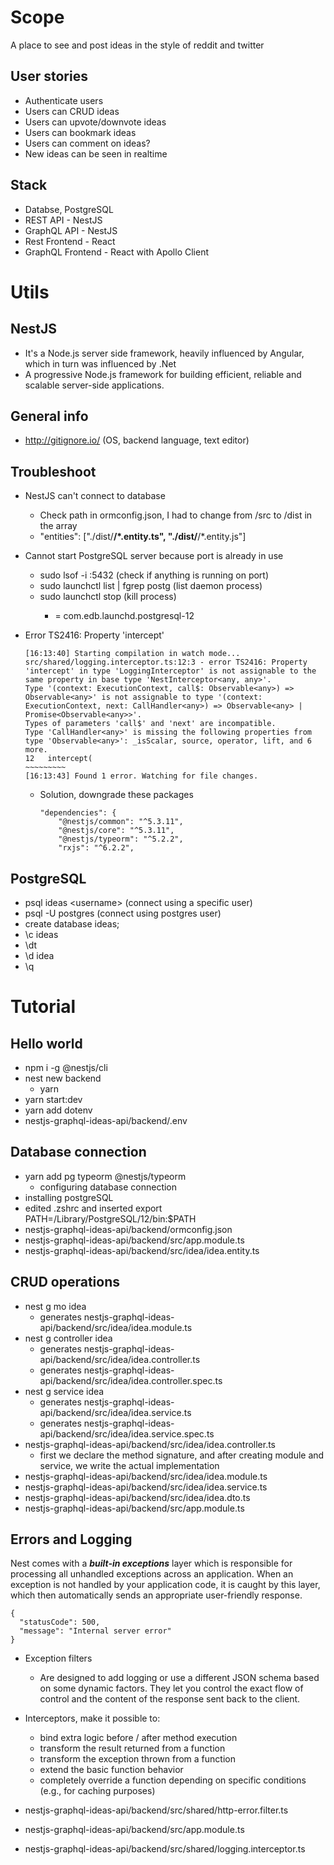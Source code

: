 # Scope

A place to see and post ideas in the style of reddit and twitter

## User stories

- Authenticate users
- Users can CRUD ideas
- Users can upvote/downvote ideas
- Users can bookmark ideas
- Users can comment on ideas?
- New ideas can be seen in realtime

## Stack

- Databse, PostgreSQL
- REST API - NestJS
- GraphQL API - NestJS
- Rest Frontend - React
- GraphQL Frontend - React with Apollo Client

# Utils

## NestJS

- It's a Node.js server side framework, heavily influenced by Angular, which in turn was influenced by .Net
- A progressive Node.js framework for building efficient, reliable and scalable server-side applications.

## General info

- http://gitignore.io/ (OS, backend language, text editor)

## Troubleshoot

- NestJS can't connect to database
    - Check path in ormconfig.json, I had to change from /src to /dist in the array
    - "entities": ["./dist/**/*.entity.ts", "./dist/**/*.entity.js"]

- Cannot start PostgreSQL server because port is already in use
    - sudo lsof -i :5432 (check if anything is running on port)
    - sudo launchctl list | fgrep postg (list daemon process)
    - sudo launchctl stop <name> (kill process)
        - <name> = com.edb.launchd.postgresql-12

- Error TS2416: Property 'intercept'
    ````
    [16:13:40] Starting compilation in watch mode...
    src/shared/logging.interceptor.ts:12:3 - error TS2416: Property 'intercept' in type 'LoggingInterceptor' is not assignable to the same property in base type 'NestInterceptor<any, any>'.
    Type '(context: ExecutionContext, call$: Observable<any>) => Observable<any>' is not assignable to type '(context: ExecutionContext, next: CallHandler<any>) => Observable<any> | Promise<Observable<any>>'.
    Types of parameters 'call$' and 'next' are incompatible.
    Type 'CallHandler<any>' is missing the following properties from type 'Observable<any>': _isScalar, source, operator, lift, and 6 more.
    12   intercept(
    ~~~~~~~~~
    [16:13:43] Found 1 error. Watching for file changes.
    ````
    - Solution, downgrade these packages
        ````
        "dependencies": {
            "@nestjs/common": "^5.3.11",
            "@nestjs/core": "^5.3.11",
            "@nestjs/typeorm": "^5.2.2",
            "rxjs": "^6.2.2",
        ````

## PostgreSQL

- psql ideas \<username\> (connect using a specific user)
- psql -U postgres (connect using postgres user)
- create database ideas;
- \c ideas
- \dt
- \d idea
- \q

# Tutorial

## Hello world
- npm i -g @nestjs/cli
- nest new backend
    - yarn
- yarn start:dev
- yarn add dotenv
- nestjs-graphql-ideas-api/backend/.env

## Database connection
- yarn add pg typeorm @nestjs/typeorm
    - configuring database connection
- installing postgreSQL
- edited .zshrc and inserted export PATH=/Library/PostgreSQL/12/bin:$PATH
- nestjs-graphql-ideas-api/backend/ormconfig.json
- nestjs-graphql-ideas-api/backend/src/app.module.ts
- nestjs-graphql-ideas-api/backend/src/idea/idea.entity.ts

## CRUD operations
- nest g mo idea
    - generates nestjs-graphql-ideas-api/backend/src/idea/idea.module.ts
- nest g controller idea
    - generates nestjs-graphql-ideas-api/backend/src/idea/idea.controller.ts
    - generates nestjs-graphql-ideas-api/backend/src/idea/idea.controller.spec.ts
- nest g service idea
    - generates nestjs-graphql-ideas-api/backend/src/idea/idea.service.ts
    - generates nestjs-graphql-ideas-api/backend/src/idea/idea.service.spec.ts
- nestjs-graphql-ideas-api/backend/src/idea/idea.controller.ts
    - first we declare the method signature, and after creating module and service, we write the actual implementation
- nestjs-graphql-ideas-api/backend/src/idea/idea.module.ts
- nestjs-graphql-ideas-api/backend/src/idea/idea.service.ts
- nestjs-graphql-ideas-api/backend/src/idea/idea.dto.ts
- nestjs-graphql-ideas-api/backend/src/app.module.ts

## Errors and Logging

Nest comes with a ***built-in exceptions*** layer which is responsible for processing all unhandled exceptions across an application. When an exception is not handled by your application code, it is caught by this layer, which then automatically sends an appropriate user-friendly response.
````
{
  "statusCode": 500,
  "message": "Internal server error"
}
````
- Exception filters
    - Are designed to add logging or use a different JSON schema based on some dynamic factors. They let you control the exact flow of control and the content of the response sent back to the client.
- Interceptors, make it possible to:
    - bind extra logic before / after method execution
    - transform the result returned from a function
    - transform the exception thrown from a function
    - extend the basic function behavior
    - completely override a function depending on specific conditions (e.g., for caching purposes)
    
- nestjs-graphql-ideas-api/backend/src/shared/http-error.filter.ts
- nestjs-graphql-ideas-api/backend/src/app.module.ts
- nestjs-graphql-ideas-api/backend/src/shared/logging.interceptor.ts